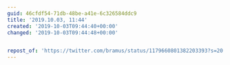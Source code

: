 ```yaml
---
guid: 46cfdf54-71db-48be-a41e-6c326584ddc9
title: '2019.10.03, 11:44'
created: '2019-10-03T09:44:40+00:00'
changed: '2019-10-03T09:44:48+00:00'


repost_of: 'https://twitter.com/bramus/status/1179660801382203393?s=20'
---
```


